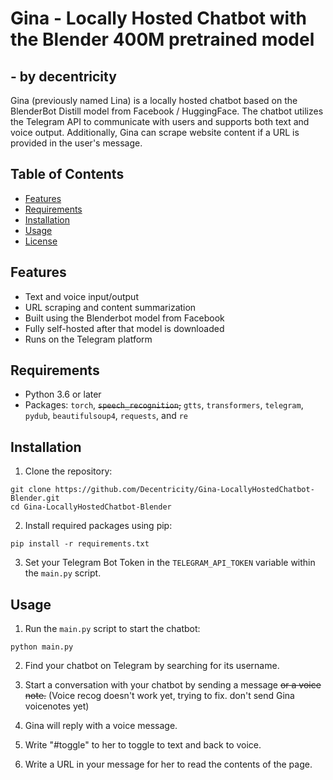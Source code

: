 # Gina - Locally Hosted Chatbot with the Blender 400M pretrained model
## - by decentricity

Gina (previously named Lina) is a locally hosted chatbot based on the BlenderBot Distill model from Facebook / HuggingFace. The chatbot utilizes the Telegram API to communicate with users and supports both text and voice output. Additionally, Gina can scrape website content if a URL is provided in the user's message.

## Table of Contents
- [Features](#features)
- [Requirements](#requirements)
- [Installation](#installation)
- [Usage](#usage)
- [License](#license)

## Features
- Text and voice input/output
- URL scraping and content summarization
- Built using the Blenderbot model from Facebook
- Fully self-hosted after that model is downloaded
- Runs on the Telegram platform

## Requirements
- Python 3.6 or later
- Packages: `torch`, ~~`speech_recognition`,~~ `gtts`, `transformers`, `telegram`, `pydub`, `beautifulsoup4`, `requests`, and `re`

## Installation
1. Clone the repository:
```
git clone https://github.com/Decentricity/Gina-LocallyHostedChatbot-Blender.git
cd Gina-LocallyHostedChatbot-Blender
```
2. Install required packages using pip:
```
pip install -r requirements.txt
```
3. Set your Telegram Bot Token in the `TELEGRAM_API_TOKEN` variable within the `main.py` script.

## Usage
1. Run the `main.py` script to start the chatbot:
```
python main.py
```

2. Find your chatbot on Telegram by searching for its username.

3. Start a conversation with your chatbot by sending a message ~~or a voice note.~~ (Voice recog doesn't work yet, trying to fix. don't send Gina voicenotes yet)

4. Gina will reply with a voice message.

5. Write "#toggle" to her to toggle to text and back to voice.

6. Write a URL in your message for her to read the contents of the page.

